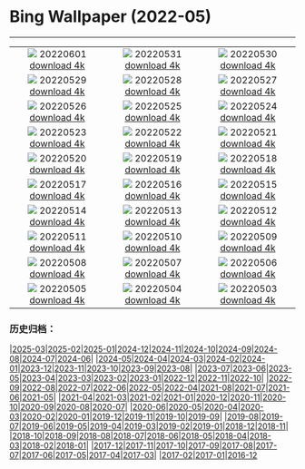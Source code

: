 # Bing Wallpaper (2022-05)
**************
| | | |
|:-:|:-:|:-:|
| ![](https://www.bing.com/th?id=OHR.MarovoLagoon_IT-IT2754772081_1920x1080.jpg) 20220601 [download 4k](https://www.bing.com/th?id=OHR.MarovoLagoon_IT-IT2754772081_UHD.jpg) | ![](https://www.bing.com/th?id=OHR.ParrotDay_IT-IT5187967304_1920x1080.jpg) 20220531 [download 4k](https://www.bing.com/th?id=OHR.ParrotDay_IT-IT5187967304_UHD.jpg) | ![](https://www.bing.com/th?id=OHR.MountFryatt_IT-IT0301172163_1920x1080.jpg) 20220530 [download 4k](https://www.bing.com/th?id=OHR.MountFryatt_IT-IT0301172163_UHD.jpg) |
| ![](https://www.bing.com/th?id=OHR.HyaliteCreek_IT-IT6247695230_1920x1080.jpg) 20220529 [download 4k](https://www.bing.com/th?id=OHR.HyaliteCreek_IT-IT6247695230_UHD.jpg) | ![](https://www.bing.com/th?id=OHR.PurnululuNP_IT-IT3946313058_1920x1080.jpg) 20220528 [download 4k](https://www.bing.com/th?id=OHR.PurnululuNP_IT-IT3946313058_UHD.jpg) | ![](https://www.bing.com/th?id=OHR.MarinHeadlands_IT-IT2683097298_1920x1080.jpg) 20220527 [download 4k](https://www.bing.com/th?id=OHR.MarinHeadlands_IT-IT2683097298_UHD.jpg) |
| ![](https://www.bing.com/th?id=OHR.Monteverde_IT-IT2174497699_1920x1080.jpg) 20220526 [download 4k](https://www.bing.com/th?id=OHR.Monteverde_IT-IT2174497699_UHD.jpg) | ![](https://www.bing.com/th?id=OHR.Alhambra_IT-IT6079483569_1920x1080.jpg) 20220525 [download 4k](https://www.bing.com/th?id=OHR.Alhambra_IT-IT6079483569_UHD.jpg) | ![](https://www.bing.com/th?id=OHR.KornatiNP_IT-IT5661369705_1920x1080.jpg) 20220524 [download 4k](https://www.bing.com/th?id=OHR.KornatiNP_IT-IT5661369705_UHD.jpg) |
| ![](https://www.bing.com/th?id=OHR.RedBellied_IT-IT9861324167_1920x1080.jpg) 20220523 [download 4k](https://www.bing.com/th?id=OHR.RedBellied_IT-IT9861324167_UHD.jpg) | ![](https://www.bing.com/th?id=OHR.ZebraEgret_IT-IT8107480688_1920x1080.jpg) 20220522 [download 4k](https://www.bing.com/th?id=OHR.ZebraEgret_IT-IT8107480688_UHD.jpg) | ![](https://www.bing.com/th?id=OHR.AlbionFalls_IT-IT6525926845_1920x1080.jpg) 20220521 [download 4k](https://www.bing.com/th?id=OHR.AlbionFalls_IT-IT6525926845_UHD.jpg) |
| ![](https://www.bing.com/th?id=OHR.ApisMellifera_IT-IT6084555397_1920x1080.jpg) 20220520 [download 4k](https://www.bing.com/th?id=OHR.ApisMellifera_IT-IT6084555397_UHD.jpg) | ![](https://www.bing.com/th?id=OHR.GlassBridge_IT-IT9136947104_1920x1080.jpg) 20220519 [download 4k](https://www.bing.com/th?id=OHR.GlassBridge_IT-IT9136947104_UHD.jpg) | ![](https://www.bing.com/th?id=OHR.KansasPrairiefire_IT-IT7664150828_1920x1080.jpg) 20220518 [download 4k](https://www.bing.com/th?id=OHR.KansasPrairiefire_IT-IT7664150828_UHD.jpg) |
| ![](https://www.bing.com/th?id=OHR.SaltPondsMaras_IT-IT7244606634_1920x1080.jpg) 20220517 [download 4k](https://www.bing.com/th?id=OHR.SaltPondsMaras_IT-IT7244606634_UHD.jpg) | ![](https://www.bing.com/th?id=OHR.PawneeOwls_IT-IT6855663980_1920x1080.jpg) 20220516 [download 4k](https://www.bing.com/th?id=OHR.PawneeOwls_IT-IT6855663980_UHD.jpg) | ![](https://www.bing.com/th?id=OHR.BerninaBloodMoon_IT-IT8619432717_1920x1080.jpg) 20220515 [download 4k](https://www.bing.com/th?id=OHR.BerninaBloodMoon_IT-IT8619432717_UHD.jpg) |
| ![](https://www.bing.com/th?id=OHR.WindmillDay_IT-IT7807068765_1920x1080.jpg) 20220514 [download 4k](https://www.bing.com/th?id=OHR.WindmillDay_IT-IT7807068765_UHD.jpg) | ![](https://www.bing.com/th?id=OHR.MaasaiGiraffe_IT-IT6844689776_1920x1080.jpg) 20220513 [download 4k](https://www.bing.com/th?id=OHR.MaasaiGiraffe_IT-IT6844689776_UHD.jpg) | ![](https://www.bing.com/th?id=OHR.RedCross_IT-IT6231651988_1920x1080.jpg) 20220512 [download 4k](https://www.bing.com/th?id=OHR.RedCross_IT-IT6231651988_UHD.jpg) |
| ![](https://www.bing.com/th?id=OHR.OiaVillage_IT-IT5843945491_1920x1080.jpg) 20220511 [download 4k](https://www.bing.com/th?id=OHR.OiaVillage_IT-IT5843945491_UHD.jpg) | ![](https://www.bing.com/th?id=OHR.GiffordPinchot_IT-IT5020682820_1920x1080.jpg) 20220510 [download 4k](https://www.bing.com/th?id=OHR.GiffordPinchot_IT-IT5020682820_UHD.jpg) | ![](https://www.bing.com/th?id=OHR.GoremeNationalPark_IT-IT4673848385_1920x1080.jpg) 20220509 [download 4k](https://www.bing.com/th?id=OHR.GoremeNationalPark_IT-IT4673848385_UHD.jpg) |
| ![](https://www.bing.com/th?id=OHR.MomJoey_IT-IT4160656369_1920x1080.jpg) 20220508 [download 4k](https://www.bing.com/th?id=OHR.MomJoey_IT-IT4160656369_UHD.jpg) | ![](https://www.bing.com/th?id=OHR.SwedishAntenna_IT-IT3468049295_1920x1080.jpg) 20220507 [download 4k](https://www.bing.com/th?id=OHR.SwedishAntenna_IT-IT3468049295_UHD.jpg) | ![](https://www.bing.com/th?id=OHR.HertfordshireBluebells_IT-IT0795970711_1920x1080.jpg) 20220506 [download 4k](https://www.bing.com/th?id=OHR.HertfordshireBluebells_IT-IT0795970711_UHD.jpg) |
| ![](https://www.bing.com/th?id=OHR.JaliscoAgave_IT-IT5750651181_1920x1080.jpg) 20220505 [download 4k](https://www.bing.com/th?id=OHR.JaliscoAgave_IT-IT5750651181_UHD.jpg) | ![](https://www.bing.com/th?id=OHR.WadiRum_IT-IT4694363414_1920x1080.jpg) 20220504 [download 4k](https://www.bing.com/th?id=OHR.WadiRum_IT-IT4694363414_UHD.jpg) | ![](https://www.bing.com/th?id=OHR.DuckHen_IT-IT3826787541_1920x1080.jpg) 20220503 [download 4k](https://www.bing.com/th?id=OHR.DuckHen_IT-IT3826787541_UHD.jpg) |

### 历史归档：

|[2025-03](/../2025-03/2025-03.md)|[2025-02](/../2025-02/2025-02.md)|[2025-01](/../2025-01/2025-01.md)|[2024-12](/../2024-12/2024-12.md)|[2024-11](/../2024-11/2024-11.md)|[2024-10](/../2024-10/2024-10.md)|[2024-09](/../2024-09/2024-09.md)|[2024-08](/../2024-08/2024-08.md)|[2024-07](/../2024-07/2024-07.md)|[2024-06](/../2024-06/2024-06.md)|
|[2024-05](/../2024-05/2024-05.md)|[2024-04](/../2024-04/2024-04.md)|[2024-03](/../2024-03/2024-03.md)|[2024-02](/../2024-02/2024-02.md)|[2024-01](/../2024-01/2024-01.md)|[2023-12](/../2023-12/2023-12.md)|[2023-11](/../2023-11/2023-11.md)|[2023-10](/../2023-10/2023-10.md)|[2023-09](/../2023-09/2023-09.md)|[2023-08](/../2023-08/2023-08.md)|
|[2023-07](/../2023-07/2023-07.md)|[2023-06](/../2023-06/2023-06.md)|[2023-05](/../2023-05/2023-05.md)|[2023-04](/../2023-04/2023-04.md)|[2023-03](/../2023-03/2023-03.md)|[2023-02](/../2023-02/2023-02.md)|[2023-01](/../2023-01/2023-01.md)|[2022-12](/../2022-12/2022-12.md)|[2022-11](/../2022-11/2022-11.md)|[2022-10](/../2022-10/2022-10.md)|
|[2022-09](/../2022-09/2022-09.md)|[2022-08](/../2022-08/2022-08.md)|[2022-07](/../2022-07/2022-07.md)|[2022-06](/../2022-06/2022-06.md)|[2022-05](/2022-05.md)|[2022-04](/../2022-04/2022-04.md)|[2021-08](/../2021-08/2021-08.md)|[2021-07](/../2021-07/2021-07.md)|[2021-06](/../2021-06/2021-06.md)|[2021-05](/../2021-05/2021-05.md)|
|[2021-04](/../2021-04/2021-04.md)|[2021-03](/../2021-03/2021-03.md)|[2021-02](/../2021-02/2021-02.md)|[2021-01](/../2021-01/2021-01.md)|[2020-12](/../2020-12/2020-12.md)|[2020-11](/../2020-11/2020-11.md)|[2020-10](/../2020-10/2020-10.md)|[2020-09](/../2020-09/2020-09.md)|[2020-08](/../2020-08/2020-08.md)|[2020-07](/../2020-07/2020-07.md)|
|[2020-06](/../2020-06/2020-06.md)|[2020-05](/../2020-05/2020-05.md)|[2020-04](/../2020-04/2020-04.md)|[2020-03](/../2020-03/2020-03.md)|[2020-02](/../2020-02/2020-02.md)|[2020-01](/../2020-01/2020-01.md)|[2019-12](/../2019-12/2019-12.md)|[2019-11](/../2019-11/2019-11.md)|[2019-10](/../2019-10/2019-10.md)|[2019-09](/../2019-09/2019-09.md)|
|[2019-08](/../2019-08/2019-08.md)|[2019-07](/../2019-07/2019-07.md)|[2019-06](/../2019-06/2019-06.md)|[2019-05](/../2019-05/2019-05.md)|[2019-04](/../2019-04/2019-04.md)|[2019-03](/../2019-03/2019-03.md)|[2019-02](/../2019-02/2019-02.md)|[2019-01](/../2019-01/2019-01.md)|[2018-12](/../2018-12/2018-12.md)|[2018-11](/../2018-11/2018-11.md)|
|[2018-10](/../2018-10/2018-10.md)|[2018-09](/../2018-09/2018-09.md)|[2018-08](/../2018-08/2018-08.md)|[2018-07](/../2018-07/2018-07.md)|[2018-06](/../2018-06/2018-06.md)|[2018-05](/../2018-05/2018-05.md)|[2018-04](/../2018-04/2018-04.md)|[2018-03](/../2018-03/2018-03.md)|[2018-02](/../2018-02/2018-02.md)|[2018-01](/../2018-01/2018-01.md)|
|[2017-12](/../2017-12/2017-12.md)|[2017-11](/../2017-11/2017-11.md)|[2017-10](/../2017-10/2017-10.md)|[2017-09](/../2017-09/2017-09.md)|[2017-08](/../2017-08/2017-08.md)|[2017-07](/../2017-07/2017-07.md)|[2017-06](/../2017-06/2017-06.md)|[2017-05](/../2017-05/2017-05.md)|[2017-04](/../2017-04/2017-04.md)|[2017-03](/../2017-03/2017-03.md)|
|[2017-02](/../2017-02/2017-02.md)|[2017-01](/../2017-01/2017-01.md)|[2016-12](/../2016-12/2016-12.md)